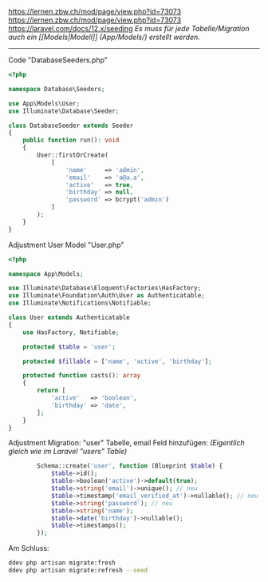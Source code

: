 https://lernen.zbw.ch/mod/page/view.php?id=73073
https://lernen.zbw.ch/mod/page/view.php?id=73073
https://laravel.com/docs/12.x/seeding
*Es muss für jede Tabelle/Migration auch ein [[Models|Modell]] (App/Models/) erstellt werden.*

---
Code "DatabaseSeeders.php"
```php
<?php

namespace Database\Seeders;

use App\Models\User;
use Illuminate\Database\Seeder;

class DatabaseSeeder extends Seeder
{
    public function run(): void
    {
        User::firstOrCreate(
            [
	            'name'     => 'admin',
	            'email'    => 'a@a.a',
                'active'   => true,
                'birthday' => null,
                'password' => bcrypt('admin')
            ]
        );
    }
}
```

Adjustment User Model "User.php"
```php
<?php

namespace App\Models;

use Illuminate\Database\Eloquent\Factories\HasFactory;
use Illuminate\Foundation\Auth\User as Authenticatable;
use Illuminate\Notifications\Notifiable;

class User extends Authenticatable
{
    use HasFactory, Notifiable;

    protected $table = 'user';

    protected $fillable = ['name', 'active', 'birthday'];

    protected function casts(): array
    {
        return [
            'active'   => 'boolean',
            'birthday' => 'date',
        ];
    }
}
```

Adjustment Migration: "user" Tabelle, email Feld hinzufügen:
*(Eigentlich gleich wie im Laravel "users" Table)*
```php
        Schema::create('user', function (Blueprint $table) {
            $table->id();
            $table->boolean('active')->default(true);
            $table->string('email')->unique(); // neu
            $table->timestamp('email_verified_at')->nullable(); // neu
            $table->string('password'); // neu
            $table->string('name');
            $table->date('birthday')->nullable();
            $table->timestamps();
        });
```

Am Schluss:
```bash
ddev php artisan migrate:fresh
ddev php artisan migrate:refresh --seed
```
